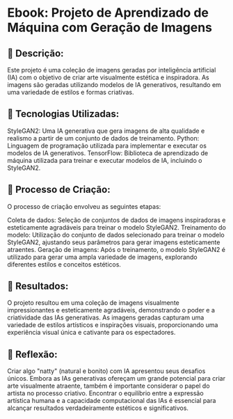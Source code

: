 # Ebook: Projeto de Aprendizado de Máquina com Geração de Imagens

## 📒 Descrição:

Este projeto é uma coleção de imagens geradas por inteligência artificial (IA) com o objetivo de criar arte visualmente estética e inspiradora. As imagens são geradas utilizando modelos de IA generativos, resultando em uma variedade de estilos e formas criativas.

## 🤖 Tecnologias Utilizadas:

StyleGAN2: Uma IA generativa que gera imagens de alta qualidade e realismo a partir de um conjunto de dados de treinamento.
Python: Linguagem de programação utilizada para implementar e executar os modelos de IA generativos.
TensorFlow: Biblioteca de aprendizado de máquina utilizada para treinar e executar modelos de IA, incluindo o StyleGAN2.

## 🧐 Processo de Criação:

O processo de criação envolveu as seguintes etapas:

Coleta de dados: Seleção de conjuntos de dados de imagens inspiradoras e esteticamente agradáveis para treinar o modelo StyleGAN2.
Treinamento do modelo: Utilização do conjunto de dados selecionado para treinar o modelo StyleGAN2, ajustando seus parâmetros para gerar imagens esteticamente atraentes.
Geração de imagens: Após o treinamento, o modelo StyleGAN2 é utilizado para gerar uma ampla variedade de imagens, explorando diferentes estilos e conceitos estéticos.

##  🚀 Resultados:

O projeto resultou em uma coleção de imagens visualmente impressionantes e esteticamente agradáveis, demonstrando o poder e a criatividade das IAs generativas. As imagens geradas capturam uma variedade de estilos artísticos e inspirações visuais, proporcionando uma experiência visual única e cativante para os espectadores.

## 💭 Reflexão:

Criar algo "natty" (natural e bonito) com IA apresentou seus desafios únicos. Embora as IAs generativas ofereçam um grande potencial para criar arte visualmente atraente, também é importante considerar o papel do artista no processo criativo. Encontrar o equilíbrio entre a expressão artística humana e a capacidade computacional das IAs é essencial para alcançar resultados verdadeiramente estéticos e significativos.

